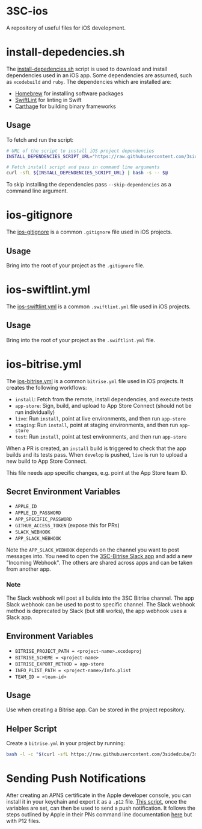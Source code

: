 # 3SC-ios
A repository of useful files for iOS development.

# install-depedencies.sh
The [install-depedencies.sh](https://github.com/3sidedcube/3SC-ios/blob/master/install-dependencies.sh) script is used to download and install dependencies used in an iOS app.
Some dependencies are assumed, such as `xcodebuild` and `ruby`.
The dependencies which are installed are:
- [Homebrew](https://brew.sh/) for installing software packages
- [SwiftLint](https://github.com/realm/SwiftLint) for linting in Swift
- [Carthage](https://github.com/Carthage/Carthage) for building binary frameworks

## Usage

To fetch and run the script:

```bash
# URL of the script to install iOS project dependencies
INSTALL_DEPENDENCIES_SCRIPT_URL="https://raw.githubusercontent.com/3sidedcube/3SC-ios/master/install-dependencies.sh"

# Fetch install script and pass in command line arguments
curl -sfL ${INSTALL_DEPENDENCIES_SCRIPT_URL} | bash -s -- $@
```

To skip installing the dependencies pass `--skip-dependencies` as a command line argument.

# ios-gitignore
The [ios-gitignore](https://github.com/3sidedcube/3SC-ios/blob/master/ios-gitignore) is a common `.gitignore` file used in iOS projects.

## Usage
Bring into the root of your project as the `.gitignore` file.

# ios-swiftlint.yml
The [ios-swiftlint.yml](https://github.com/3sidedcube/3SC-ios/blob/master/ios-swiftlint.yml) is a common `.swiftlint.yml` file used in iOS projects.

## Usage
Bring into the root of your project as the `.swiftlint.yml` file.

# ios-bitrise.yml
The [ios-bitrise.yml](https://github.com/3sidedcube/3SC-ios/blob/master/ios-bitrise.yml) is a common `bitrise.yml` file used in iOS projects.
It creates the following workflows:

* `install`: Fetch from the remote, install dependencies, and execute tests
* `app-store`: Sign, build, and upload to App Store Connect (should not be run individually)
* `live`: Run `install`, point at live environments, and then run `app-store`
* `staging`: Run `install`, point at staging environments, and then run `app-store`
* `test`: Run `install`, point at test environments, and then run `app-store`

When a PR is created, an `install` build is triggered to check that the app builds and its tests pass.
When `develop` is pushed, `live` is run to upload a new build to App Store Connect.

This file needs app specific changes, e.g. point at the App Store team ID.

## Secret Environment Variables

* `APPLE_ID`
* `APPLE_ID_PASSWORD`
* `APP_SPECIFIC_PASSWORD`
* `GITHUB_ACCESS_TOKEN` (expose this for PRs)
* `SLACK_WEBHOOK`
* `APP_SLACK_WEBHOOK`

Note the `APP_SLACK_WEBHOOK` depends on the channel you want to post messages into.
You need to open the [3SC-Bitrise Slack app](https://api.slack.com/apps/A024S8Q7SKG) and add a new "Incoming Webhook".
The others are shared across apps and can be taken from another app.

### Note

The Slack webhook will post all builds into the 3SC Bitrise channel.
The app Slack webhook can be used to post to specific channel.
The Slack webhook method is deprecated by Slack (but still works), the app webhook uses a Slack app.

## Environment Variables

* `BITRISE_PROJECT_PATH = <project-name>.xcodeproj`
* `BITRISE_SCHEME = <project-name>`
* `BITRISE_EXPORT_METHOD = app-store`
* `INFO_PLIST_PATH = <project-name>/Info.plist`
* `TEAM_ID = <team-id>`

## Usage
Use when creating a Bitrise app. Can be stored in the project repository.

## Helper Script
Create a `bitrise.yml` in your project by running:
```bash
bash -l -c "$(curl -sfL https://raw.githubusercontent.com/3sidedcube/3sc-ios/master/bitrise.sh)"
```

# Sending Push Notifications

After creating an APNS certificate in the Apple developer console, you can install it in your keychain and export it as a `.p12` file.
[This script](https://github.com/3sidedcube/3SC-ios/blob/master/send-push-notification.sh), once the variables are set, can then be used to send a push notification.
It follows the steps outlined by Apple in their PNs command line documentation [here](https://developer.apple.com/documentation/usernotifications/sending_push_notifications_using_command-line_tools) but with P12 files.

